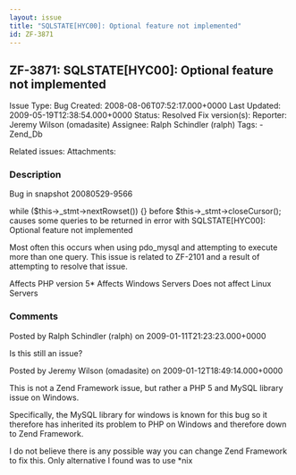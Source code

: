 ```yaml
---
layout: issue
title: "SQLSTATE[HYC00]: Optional feature not implemented"
id: ZF-3871
---
```


ZF-3871: SQLSTATE[HYC00]: Optional feature not implemented
----------------------------------------------------------

 Issue Type: Bug Created: 2008-08-06T07:52:17.000+0000 Last Updated: 2009-05-19T12:38:54.000+0000 Status: Resolved Fix version(s): 
 Reporter:  Jeremy Wilson (omadasite)  Assignee:  Ralph Schindler (ralph)  Tags: - Zend\_Db
 
 Related issues: 
 Attachments: 
### Description

Bug in snapshot 20080529-9566

while ($this->\_stmt->nextRowset()) {} before $this->\_stmt->closeCursor(); causes some queries to be returned in error with SQLSTATE[HYC00]: Optional feature not implemented

Most often this occurs when using pdo\_mysql and attempting to execute more than one query. This issue is related to ZF-2101 and a result of attempting to resolve that issue.

Affects PHP version 5\* Affects Windows Servers Does not affect Linux Servers

 

 

### Comments

Posted by Ralph Schindler (ralph) on 2009-01-11T21:23:23.000+0000

Is this still an issue?

 

 

Posted by Jeremy Wilson (omadasite) on 2009-01-12T18:49:14.000+0000

This is not a Zend Framework issue, but rather a PHP 5 and MySQL library issue on Windows.

Specifically, the MySQL library for windows is known for this bug so it therefore has inherited its problem to PHP on Windows and therefore down to Zend Framework.

I do not believe there is any possible way you can change Zend Framework to fix this. Only alternative I found was to use \*nix

 

 